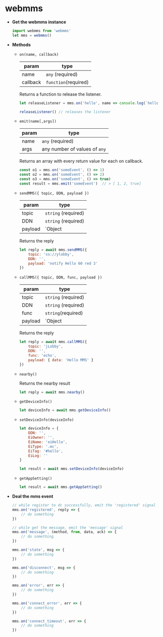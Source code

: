 # webmms

- **Get the webmms instance**

  ``` javascript
  import webmms from 'webmms'
  let mms = webmms()
  ```

- **Methods**

  - `on(name, callback)`

    | param    | type                 |
    | -------- | -------------------- |
    | name     | `any` (required)     |
    | callback | `function`(required) |

    Returns a function to release the listener.

    ``` javascript
    let releaseListener = mms.on('hello', name => console.log(`hello ${name}`))
    
    releaseListener() // releases the listener
    ```

  - `emit(name[,args])`

    | param | type                          |
    | ----- | ----------------------------- |
    | name  | `any` (required)              |
    | args  | any number of values of `any` |

    Returns an array with every return value for each on callback.

    ``` javascript
    const o1 = mms.on('someEvent', () => 1)
    const o2 = mms.on('someEvent', () => 2)
    const o3 = mms.on('someEvent', () => true)
    const result = mms.emit('someEvent')  // > [ 1, 2, true] 
    ```

  - `sendMMS({ topic, DDN, payload })`

    | param   | type                         |
    | ------- | ---------------------------- |
    | topic   | `string` (required)          |
    | DDN     | `string` (required)          |
    | payload | `Object | String` (required) |

    Returns the reply

    ```javascript
    let reply = await mms.sendMMS({
        topic: 'ss://ylobby',
        DDN: '',
        payload: 'notify Hello 60 red 3'
    })
    ```

  - `callMMS({ topic, DDN, func, payload })`

    | param   | type                        |
    | ------- | --------------------------- |
    | topic   | `string` (required)         |
    | DDN     | `string` (required)         |
    | func    | `string`(required)          |
    | payload | `Object | String`(required) |

    Returns the reply

    ``` javascript
    let reply = await mms.callMMS({
        topic: 'jLobby',
        DDN: '',
        func: 'echo',
        payload: { data: 'Hello MMS' }
    })
    ```

  - `nearby()`

    Returns the nearby result

    ``` javascript
    let reply = await mms.nearby()
    ```

  - `getDeviceInfo()`

    ``` javascript
    let deviceInfo = await mms.getDeviceInfo()
    ```

  - `setDeviceInfo(deviceInfo)`

    ``` javascript
    let deviceInfo = {
        DDN: '',
        EiOwner: '',
        EiName: 'eiHello',
        EiType: '.mc',
        EiTag: '#hello',
        EiLog: ''
    }
    
    let result = await mms.setDeviceInfo(deviceInfo)
    ```

  - `getAppSetting()`

    ```javascript
    let result = await mms.getAppSetting()
    ```

- **Deal the mms event**

  ```javascript
  // while register to dc successfully, emit the 'registered' signal
  mms.on('registered', reply => {
      // do something
  })
  
  // while get the message, emit the 'message' signal
  mms.on('message', (method, from, data, ack) => {
      // do something
  })
  
  mms.on('state', msg => {
      // do something
  })
  
  mms.on('disconnect', msg => {
      // do something
  })
  
  mms.on('error', err => {
      // do something
  })
  
  mms.on('connect_error', err => {
      // do something
  })
  
  mms.on('connect_timeout', err => {
      // do something
  })
  ```